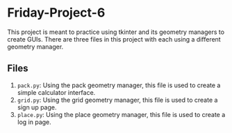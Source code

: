# Friday-Project-6
This project is meant to practice using tkinter and its geometry managers to create GUIs.
There are three files in this project with each using a different geometry manager.

## Files
1. `pack.py`: Using the pack geometry manager, this file is used to create a simple calculator interface.
2. `grid.py`: Using the grid geometry manager, this file is used to create a sign up page.
3. `place.py`: Using the place geometry manager, this file is used to create a log in page.